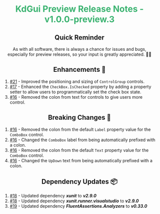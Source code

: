 <h1 align="center" style="color: mediumseagreen;font-weight: bold;">
KdGui Preview Release Notes - v1.0.0-preview.3
</h1>

<h2 align="center" style="font-weight: bold;">Quick Reminder</h2>

<div align="center">

As with all software, there is always a chance for issues and bugs, especially for preview releases, so your input is greatly appreciated. 🙏🏼
</div>

<h2 align="center" style="font-weight: bold;">Enhancements 💎</h2>

1. [#21](https://github.com/KinsonDigital/KdGui/issues/21) - Improved the positioning and sizing of `ControlGroup` controls.
2. [#17](https://github.com/KinsonDigital/KdGui/issues/17) - Enhanced the `CheckBox.IsChecked` property by adding a property setter to allow users to programmatically set the check box state.
3. [#16](https://github.com/KinsonDigital/KdGui/issues/16) - Removed the colon from text for controls to give users more control.

<h2 align="center" style="font-weight: bold;">Breaking Changes 🧨</h2>

1. [#16](https://github.com/KinsonDigital/KdGui/issues/16) - Removed the colon from the default `Label` property value for the `ComboBox` control.
2. [#16](https://github.com/KinsonDigital/KdGui/issues/16) - Changed the `ComboBox` label from being automatically prefixed with a colon.
3. [#16](https://github.com/KinsonDigital/KdGui/issues/16) - Removed the colon from the default `Text` property value for the `ComboBox` control.
4. [#16](https://github.com/KinsonDigital/KdGui/issues/16) - Changed the `UpDown` text from being automatically prefixed with a colon.

<h2 align="center" style="font-weight: bold;">Dependency Updates 📦</h2>

1. [#18](https://github.com/KinsonDigital/KdGui/pull/18) - Updated dependency _**xunit**_ to _**v2.9.0**_
2. [#18](https://github.com/KinsonDigital/KdGui/pull/18) - Updated dependency _**xunit.runner.visualstudio**_ to _**v2.9.0**_
3. [#19](https://github.com/KinsonDigital/KdGui/pull/19) - Updated dependency _**FluentAssertions.Analyzers**_ to _**v0.33.0**_
